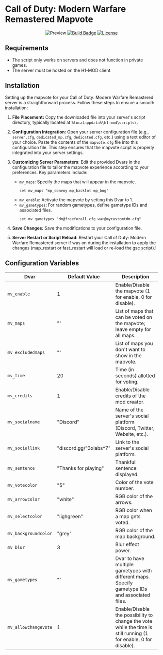 # Call of Duty: Modern Warfare Remastered Mapvote

<div id="header" align="center">
 
  ![Preview](https://pbs.twimg.com/media/Fn9U5ubXgAEpzCg?format=jpg&name=large)
  [![Build Badge](https://img.shields.io/badge/Developed_by-DoktorSAS-brightgreen?style=for-the-badge&logo=x)](https://twitter.com/DoktorSAS)
  [![License](https://img.shields.io/badge/LICENSE-GPL--3.0-blue?style=for-the-badge&logo=appveyor)](LICENSE)

</div>

## Requirements

- The script only works on servers and does not function in private games.
- The server must be hosted on the H1-MOD client.

## Installation

Setting up the mapvote for your Call of Duty: Modern Warfare Remastered server is a straightforward process. Follow these steps to ensure a smooth installation:

1. **File Placement:**
   Copy the downloaded file into your server's script directory, typically located at `%localappdata%\h1-mod\scripts\`.

2. **Configuration Integration:**
   Open your server configuration file (e.g., `server.cfg`, `dedicated_mp.cfg`, `dedicated.cfg`, etc.) using a text editor of your choice. Paste the contents of the `mapvote.cfg` file into this configuration file. This step ensures that the mapvote script is properly integrated into your server settings.

3. **Customizing Server Parameters:**
   Edit the provided Dvars in the configuration file to tailor the mapvote experience according to your preferences. Key parameters include:
   - `mv_maps`: Specify the maps that will appear in the mapvote.
     ```
     set mv_maps "mp_convoy mp_backlot mp_bog"
     ```
   - `mv_enable`: Activate the mapvote by setting this Dvar to 1.
   - `mv_gametypes`: For random gametypes, define gametype IDs and associated files.
     ```
     set mv_gametypes "dm@freeforall.cfg war@mycustomtdm.cfg"
     ```
5. **Save Changes:**
   Save the modifications to your configuration file.
6. **Server Restart or Script Reload:**
   Restart your Call of Duty: Modern Warfare Remastered server if was on during the installation to apply the changes (map_restart or fast_restart will load or re-load the gsc script).!

## Configuration Variables

| Dvar                | Default Value  | Description                                            |
|--------------------|----------------|--------------------------------------------------------|
| `mv_enable`        | 1              | Enable/Disable the mapvote (1 for enable, 0 for disable). |
| `mv_maps`          | ""             | List of maps that can be voted on the mapvote; leave empty for all maps. |
| `mv_excludedmaps`  | ""             | List of maps you don't want to show in the mapvote.     |
| `mv_time`          | 20             | Time (in seconds) allotted for voting.                  |
| `mv_credits`       | 1              | Enable/Disable credits of the mod creator.              |
| `mv_socialname`    | "Discord"      | Name of the server's social platform (Discord, Twitter, Website, etc.). |
| `mv_sociallink`    | "discord.gg/^3xlabs^7" | Link to the server's social platform.             |
| `mv_sentence`      | "Thanks for playing" | Thankful sentence displayed.                        |
| `mv_votecolor`     | "5"            | Color of the vote number.                               |
| `mv_arrowcolor`    | "white"        | RGB color of the arrows.                                |
| `mv_selectcolor`   | "lighgreen"    | RGB color when a map gets voted.                        |
| `mv_backgroundcolor`| "grey"         | RGB color of the map background.                        |
| `mv_blur`          | 3              | Blur effect power.                                      |
| `mv_gametypes`     | ""             | Dvar to have multiple gametypes with different maps. Specify gametype IDs and associated files. |
| `mv_allowchangevote`| 1             | Enable/Disable the possibility to change the vote while the time is still running (1 for enable, 0 for disable). |

